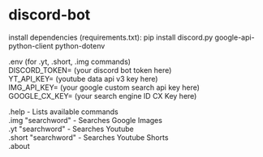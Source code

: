 # discord-bot
install dependencies (requirements.txt): pip install discord.py google-api-python-client python-dotenv

.env (for .yt, .short, .img commands)<br>
DISCORD_TOKEN= (your discord bot token here)<br>
YT_API_KEY= (youtube data api v3 key here)<br>
IMG_API_KEY= (your google custom search api key here)<br>
GOOGLE_CX_KEY= (your search engine ID CX Key here)

.help - Lists available commands<br>
.img "searchword"  -  Searches Google Images<br>
.yt "searchword"  -  Searches Youtube<br>
.short "searchword"  -  Searches Youtube Shorts<br>
.about